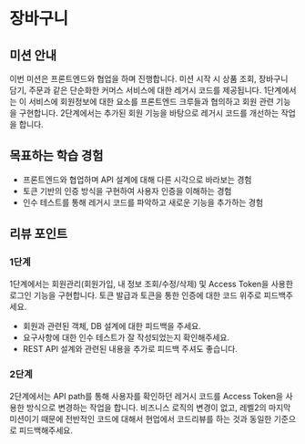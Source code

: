 # 장바구니

## 미션 안내
이번 미션은 프론트엔드와 협업을 하며 진행합니다. 미션 시작 시 상품 조회, 장바구니 담기, 주문과 같은 단순화한 커머스 서비스에 대한 레거시 코드를 제공됩니다. 1단계에서는 이 서비스에 회원정보에 대한 요소를 프론트엔드 크루들과 협의하고 회원 관련 기능을 구현합니다. 2단계에서는 추가된 회원 기능을 바탕으로 레거시 코드를 개선하는 작업을 합니다.   

## 목표하는 학습 경험
- 프론트엔드와 협업하며 API 설계에 대해 다른 시각으로 바라보는 경험
- 토큰 기반의 인증 방식을 구현하여 사용자 인증을 이해하는 경험
- 인수 테스트를 통해 레거시 코드를 파악하고 새로운 기능을 추가하는 경험

## 리뷰 포인트
### 1단계
1단계에서는 회원관리(회원가입, 내 정보 조회/수정/삭제) 및 Access Token을 사용한 로그인 기능을 구현합니다. 토큰 발급과 토큰을 통한 인증에 대한 코드 위주로 피드백주세요.
- 회원과 관련된 객체, DB 설계에 대한 피드백을 주세요.
- 요구사항에 대한 인수 테스트가 잘 작성되었는지 확인해주세요.
- REST API 설계와 관련된 내용을 추가로 피드백 주셔도 좋습니다.

### 2단계
2단계에서는 API path를 통해 사용자를 확인하던 레거시 코드를 Access Token을 사용한 방식으로 변경하는 작업을 합니다. 비즈니스 로직의 변경이 없고, 레벨2의 마지막 미션이기 때문에 전반적인 코드에 대해서 현업에서 코드리뷰를 하는 것과 동일한 기준으로 피드백해주세요.
